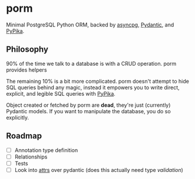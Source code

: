 # porm

Minimal PostgreSQL Python ORM, backed by [asyncpg](https://github.com/MagicStack/asyncpg), [Pydantic](https://github.com/samuelcolvin/pydantic), and [PyPika](https://github.com/kayak/pypika). 

## Philosophy

90% of the time we talk to a database is with a CRUD operation. porm provides helpers

The remaining 10% is a bit more complicated. porm doesn't attempt to hide SQL queries behind any magic, instead it empowers you to write direct, explicit, and legible SQL queries with [PyPika](https://github.com/kayak/pypika).

Object created or fetched by porm are **dead**, they're just (currently) Pydantic models. If you want to manipulate the database, you do so explicitly.


## Roadmap

- [ ] Annotation type definition
- [ ] Relationships
- [ ] Tests
- [ ] Look into [attrs](https://github.com/python-attrs/attrs) over pydantic (does this actually need type *validation*)
